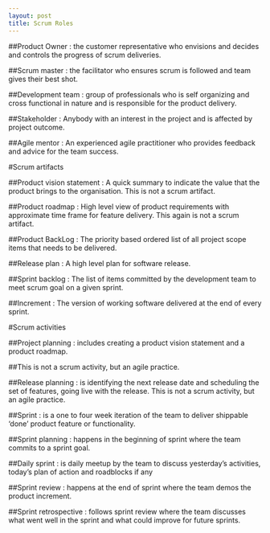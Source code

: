 ```yaml
---
layout: post
title: Scrum Roles
---
```


##Product Owner : the customer representative who envisions and decides and controls the progress of scrum deliveries.

##Scrum master : the facilitator who ensures scrum is followed and team gives their best shot.

##Development team : group of professionals who is self organizing and cross functional in nature and is responsible for the product delivery.

##Stakeholder : Anybody with an interest in the project and is affected by project outcome.

##Agile mentor : An experienced agile practitioner who provides feedback and advice for the team success.

#Scrum artifacts

##Product vision statement : A quick summary to indicate the value that the product brings to the organisation. This is not a scrum artifact.

##Product roadmap : High level view of product requirements with approximate time frame for feature delivery. This again is not a scrum artifact.

##Product BackLog : The priority based ordered list of all project scope items that needs to be delivered.

##Release plan : A high level plan for software release.

##Sprint backlog : The list of items committed by the development team to meet scrum goal on a given sprint.

##Increment : The version of working software delivered at the end of every sprint.

#Scrum activities

##Project planning : includes creating a product vision statement and a product roadmap.

##This is not a scrum activity, but an agile practice.

##Release planning : is identifying the next release date and scheduling the set of features, going live with the release. This is not a scrum activity, but an agile practice.

##Sprint : is a one to four week iteration of the team to deliver  shippable ‘done’ product feature or functionality.

##Sprint planning : happens in the beginning of sprint where the team commits to a sprint goal.

##Daily sprint : is daily meetup by the team to discuss yesterday’s activities, today’s plan of action and roadblocks if any

##Sprint review : happens at the end of sprint where the team demos the product increment.

##Sprint retrospective : follows sprint review where the team discusses what went well in the sprint and what could improve for future sprints.
